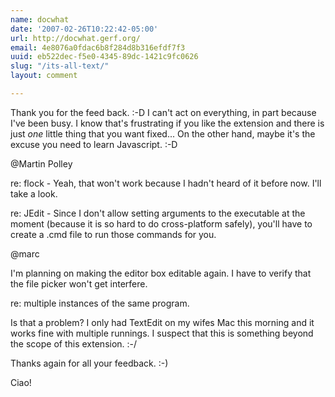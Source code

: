 ```yaml
---
name: docwhat
date: '2007-02-26T10:22:42-05:00'
url: http://docwhat.gerf.org/
email: 4e8076a0fdac6b8f284d8b316efdf7f3
uuid: eb522dec-f5e0-4345-89dc-1421c9fc0626
slug: "/its-all-text/"
layout: comment

---
```


Thank you for the feed back. :-D  I can't act on everything, in part because I've been busy.  I know that's frustrating if you like the extension and there is just *one* little thing that you want fixed... On the other hand, maybe it's the excuse you need to learn Javascript. :-D

@Martin Polley

re: flock - Yeah, that won't work because I hadn't heard of it before now.  I'll take a look.

re: JEdit - Since I don't allow setting arguments to the executable at the moment (because it is so hard to do cross-platform safely), you'll have to create a .cmd file to run those commands for you.

@marc

I'm planning on making the editor box editable again.  I have to verify that the file picker won't get interfere.

re: multiple instances of the same program. 

Is that a problem?  I only had TextEdit on my wifes Mac this morning and it works fine with multiple runnings.  I suspect that this is something beyond the scope of this extension. :-/

Thanks again for all your feedback. :-)

Ciao!
